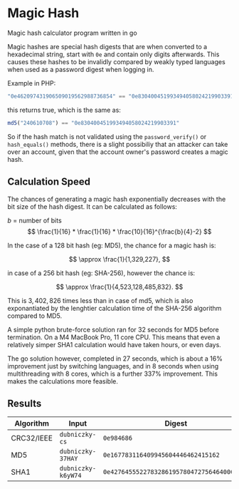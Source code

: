 # Magic Hash

Magic hash calculator program written in go

Magic hashes are special hash digests that are when converted to a hexadecimal string, start with `0e` and contain only digits afterwards. This causes these hashes to be invalidly compared by weakly typed languages when used as a password digest when logging in.

Example in PHP:

```php
"0e462097431906509019562988736854" == "0e830400451993494058024219903391"
```

this returns true, which is the same as:

```php
md5("240610708") == "0e830400451993494058024219903391"
```

So if the hash match is not validated using the `password_verify()` or `hash_equals()` methods, there is a slight possibiliy that an attacker can take over an account, given that the account owner's password creates a magic hash.

## Calculation Speed

The chances of generating a magic hash exponentially decreases with the bit size of the hash digest. It can be calculated as follows:

$b$ = number of bits
$$ \frac{1}{16} * \frac{1}{16} * \frac{10}{16}^{\frac{b}{4}-2} $$

In the case of a 128 bit hash (eg: MD5), the chance for a magic hash is: 

$$ \approx \frac{1}{1,329,227}, $$

in case of a 256 bit hash (eg: SHA-256), however the chance is:

$$ \approx \frac{1}{4,523,128,485,832}. $$

This is $3,402,826$ times less than in case of md5, which is also exponantiated by the lenghtier calculation time of the SHA-256 algorithm compared to MD5.

A simple python brute-force solution ran for 32 seconds for MD5 before termination. On a M4 MacBook Pro, 11 core CPU. This means that even a relatively simper SHA1 calculation would have taken hours, or even days.

The go solution however, completed in 27 seconds, which is about a 16% improvement just by switching languages, and in 8 seconds when using multithreading with 8 cores, which is a further 337% improvement. This makes the calculations more feasible.

## Results

|Algorithm|Input|Digest|Time|
|-|-|-|-|
|CRC32/IEEE|`dubniczky-cs`|`0e984686`|0.24s|
|MD5|`dubniczky-37HAY`|`0e167783116409945604446462415162`|6s|
|SHA1|`dubniczky-k6yW74`|`0e42764555227832861957804727564640004574`|31.5m|
